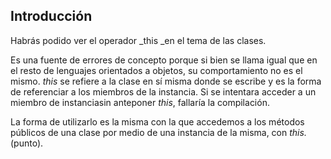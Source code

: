 ## Introducción

Habrás podido ver el operador _this _en el tema de las clases.

Es una fuente de errores de concepto porque si bien se llama igual que en el resto de lenguajes orientados a objetos, su comportamiento no es el mismo. _this_ se refiere a la clase en sí misma donde se escribe y es la forma de referenciar a los miembros de la instancia. Si se intentara acceder a un miembro de instanciasin anteponer _this_, fallaría la compilación.

La forma de utilizarlo es la misma con la que accedemos a los métodos públicos de una clase por medio de una instancia de la misma, con _this._ \(punto\).

